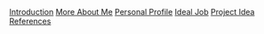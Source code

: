 <link rel="stylesheet" href="style.css">

<nav class="nav">
<a href="#">Introduction</a>
<a href="#">More About Me</a>
<a href="#">Personal Profile</a>
<a href="#">Ideal Job</a>
<a href="#">Project Idea</a>
<a href="#">References</a>
</nav>

